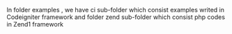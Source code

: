 In folder examples , we have ci sub-folder which consist examples writed in Codeigniter framework and folder zend
sub-folder which consist php codes in Zend1 framework
